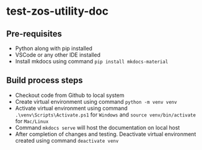 # test-zos-utility-doc

## Pre-requisites
* Python along with pip installed
* VSCode or any other IDE installed
* Install mkdocs using command `pip install mkdocs-material`

## Build process steps
* Checkout code from Github to local system 
* Create virtual environment using command `python -m venv venv`
* Activate virtual environment using command `.\venv\Scripts\Activate.ps1` for `Windows` and `source venv/bin/activate` for `Mac/Linux`
* Command `mkdocs serve` will host the documentation on local host
* After completion of changes and testing. Deactivate virtual environment created using command `deactivate venv`
